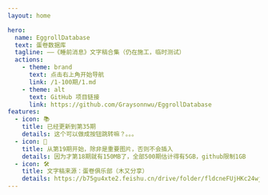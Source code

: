 ```yaml
---
layout: home

hero:
  name: EggrollDatabase
  text: 蛋卷数据库
  tagline: ——《睡前消息》文字稿合集（仍在施工，临时测试）
  actions:
    - theme: brand
      text: 点击右上角开始导航
      link: /1-100期/1.md
    - theme: alt
      text: GitHub 项目链接
      link: https://github.com/Graysonnwu/EggrollDatabase
features:
  - icon: 📚
    title: 已经更新到第35期
    details: 这个可以做成按钮跳转嘛？。。。
  - icon: 📢
    title: 从第19期开始，除非是重要图片，否则不会插入
    details: 因为才第18期就有150MB了，全部500期估计得有5GB，github限制1GB
  - icon: 🛠️
    title: 文字稿来源：蛋卷俱乐部（木又分享）
    details: https://b75gu4xte2.feishu.cn/drive/folder/fldcneFUjHKc24wjCigRoOIyuVb
---
```


<style>
  :root {
    --vp-home-hero-name-color: transparent;
    --vp-home-hero-name-background: -webkit-linear-gradient(120deg, #bd34fe, #41d1ff);
}
</style>

